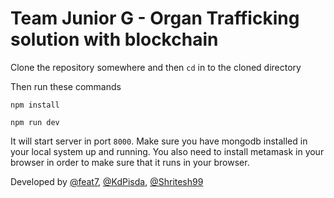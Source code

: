 # Team Junior G - Organ Trafficking solution with blockchain

Clone the repository somewhere and then `cd` in to the cloned directory

Then run these commands

`npm install`

`npm run dev`

It will start server in port `8000`. Make sure you have mongodb installed in your local system up and running. You also need to install metamask in your browser in order to make sure that it runs in your browser.

Developed by
[@feat7](https://github.com/feat7), [@KdPisda](https://github.com/kdpisda), [@Shritesh99](https://github.com/Shritesh99)  
